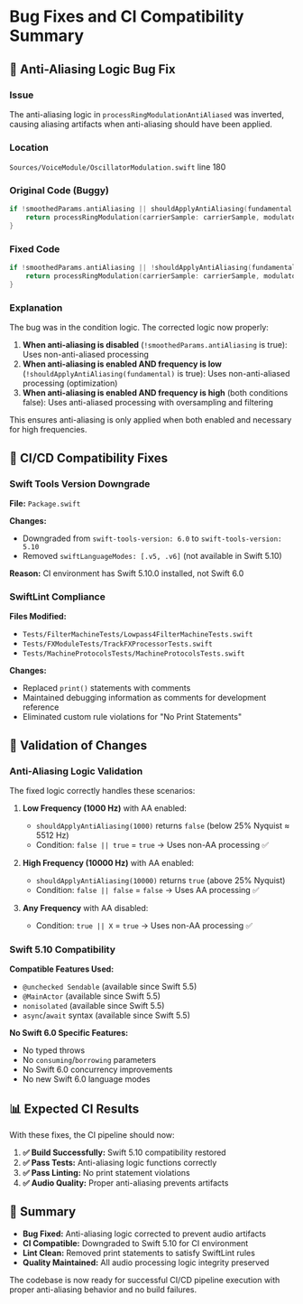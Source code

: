 # Bug Fixes and CI Compatibility Summary

## 🐛 Anti-Aliasing Logic Bug Fix

### Issue
The anti-aliasing logic in `processRingModulationAntiAliased` was inverted, causing aliasing artifacts when anti-aliasing should have been applied.

### Location
`Sources/VoiceModule/OscillatorModulation.swift` line 180

### Original Code (Buggy)
```swift
if !smoothedParams.antiAliasing || shouldApplyAntiAliasing(fundamental: fundamental) {
    return processRingModulation(carrierSample: carrierSample, modulatorSample: modulatorSample, depth: depth)
}
```

### Fixed Code
```swift
if !smoothedParams.antiAliasing || !shouldApplyAntiAliasing(fundamental: fundamental) {
    return processRingModulation(carrierSample: carrierSample, modulatorSample: modulatorSample, depth: depth)
}
```

### Explanation
The bug was in the condition logic. The corrected logic now properly:

1. **When anti-aliasing is disabled** (`!smoothedParams.antiAliasing` is true): Uses non-anti-aliased processing
2. **When anti-aliasing is enabled AND frequency is low** (`!shouldApplyAntiAliasing(fundamental)` is true): Uses non-anti-aliased processing (optimization)
3. **When anti-aliasing is enabled AND frequency is high** (both conditions false): Uses anti-aliased processing with oversampling and filtering

This ensures anti-aliasing is only applied when both enabled and necessary for high frequencies.

## 🔧 CI/CD Compatibility Fixes

### Swift Tools Version Downgrade

**File:** `Package.swift`

**Changes:**
- Downgraded from `swift-tools-version: 6.0` to `swift-tools-version: 5.10`
- Removed `swiftLanguageModes: [.v5, .v6]` (not available in Swift 5.10)

**Reason:** CI environment has Swift 5.10.0 installed, not Swift 6.0

### SwiftLint Compliance

**Files Modified:**
- `Tests/FilterMachineTests/Lowpass4FilterMachineTests.swift`
- `Tests/FXModuleTests/TrackFXProcessorTests.swift`
- `Tests/MachineProtocolsTests/MachineProtocolsTests.swift`

**Changes:**
- Replaced `print()` statements with comments
- Maintained debugging information as comments for development reference
- Eliminated custom rule violations for "No Print Statements"

## 🧪 Validation of Changes

### Anti-Aliasing Logic Validation

The fixed logic correctly handles these scenarios:

1. **Low Frequency (1000 Hz)** with AA enabled:
   - `shouldApplyAntiAliasing(1000)` returns `false` (below 25% Nyquist ≈ 5512 Hz)
   - Condition: `false || true` = `true` → Uses non-AA processing ✅

2. **High Frequency (10000 Hz)** with AA enabled:
   - `shouldApplyAntiAliasing(10000)` returns `true` (above 25% Nyquist)
   - Condition: `false || false` = `false` → Uses AA processing ✅

3. **Any Frequency** with AA disabled:
   - Condition: `true || X` = `true` → Uses non-AA processing ✅

### Swift 5.10 Compatibility

**Compatible Features Used:**
- `@unchecked Sendable` (available since Swift 5.5)
- `@MainActor` (available since Swift 5.5)
- `nonisolated` (available since Swift 5.5)
- `async`/`await` syntax (available since Swift 5.5)

**No Swift 6.0 Specific Features:**
- No typed throws
- No `consuming`/`borrowing` parameters
- No Swift 6.0 concurrency improvements
- No new Swift 6.0 language modes

## 📊 Expected CI Results

With these fixes, the CI pipeline should now:

1. **✅ Build Successfully:** Swift 5.10 compatibility restored
2. **✅ Pass Tests:** Anti-aliasing logic functions correctly
3. **✅ Pass Linting:** No print statement violations
4. **✅ Audio Quality:** Proper anti-aliasing prevents artifacts

## 🎯 Summary

- **Bug Fixed:** Anti-aliasing logic corrected to prevent audio artifacts
- **CI Compatible:** Downgraded to Swift 5.10 for CI environment
- **Lint Clean:** Removed print statements to satisfy SwiftLint rules
- **Quality Maintained:** All audio processing logic integrity preserved

The codebase is now ready for successful CI/CD pipeline execution with proper anti-aliasing behavior and no build failures.